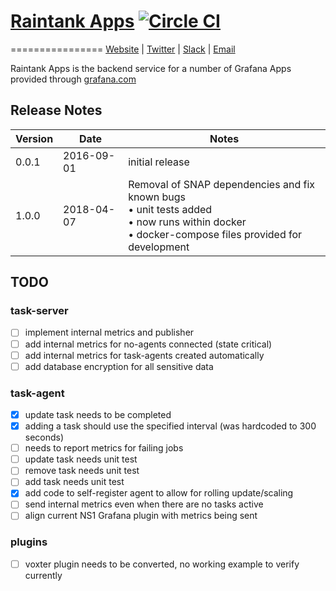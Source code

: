 # [Raintank Apps](https://raintank.io) [![Circle CI](https://circleci.com/gh/raintank/raintank-apps.svg?style=shield)](https://circleci.com/gh/raintank/raintank-apps)
================
[Website](https://raintank.io) |
[Twitter](https://twitter.com/raintankSaaS) |
[Slack](https://raintank.slack.com) |
[Email](mailto:hello@raintank.io)


Raintank Apps is the backend service for a number of Grafana Apps provided through [grafana.com](https://grafana.com/plugins)

## Release Notes

Version|Date         |Notes
-------|-------------|--------
0.0.1  | 2016-09-01 |initial release
1.0.0  | 2018-04-07 |Removal of SNAP dependencies and fix known bugs<br/>&bull; unit tests added<br/>&bull; now runs within docker<br/>&bull; docker-compose files provided for development

## TODO

### task-server

- [ ] implement internal metrics and publisher
- [ ] add internal metrics for no-agents connected (state critical)
- [ ] add internal metrics for task-agents created automatically
- [ ] add database encryption for all sensitive data

### task-agent
  - [x] update task needs to be completed
  - [x] adding a task should use the specified interval (was hardcoded to 300 seconds)
  - [ ] needs to report metrics for failing jobs
  - [ ] update task needs unit test
  - [ ] remove task needs unit test
  - [ ] add task needs unit test
  - [x] add code to self-register agent to allow for rolling update/scaling
  - [ ] send internal metrics even when there are no tasks active
  - [ ] align current NS1 Grafana plugin with metrics being sent
### plugins
  - [ ] voxter plugin needs to be converted, no working example to verify currently
